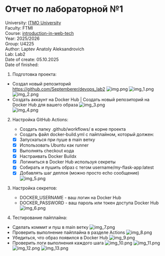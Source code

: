 # Отчет по лабораторной №1

University: [ITMO University](https://itmo.ru/ru/)\
Faculty: FTMI\
Course: [introduction-in-web-tech](https://itmo-ict-faculty.github.io/introduction-in-web-tech)\
Year: 2025/2026\
Group: U4225\
Author: Laptev Anatoly Aleksandrovich\
Lab: Lab2\
Date of create: 05.10.2025\
Date of finished: 

1) Подготовка проекта:
* Создал новый репозиторий https://github.com/Septemberer/devops_lab2
![img.png](img.png)
![img_1.png](img_1.png)
![img_2.png](img_2.png)
* Создать аккаунт на Docker Hub | Создать новый репозиторий на Docker Hub для вашего образа
![img_3.png](img_3.png)\
![img_4.png](img_4.png)

2) Настройка GitHub Actions:
   * Создать папку .github/workflows/ в корне проекта
   * Создать файл docker-build.yml с пайплайном, который должен:
   - [x] Запускаться при пуше в main ветку
   - [x] Использовать Ubuntu как runner
   - [x] Выполнять checkout кода
   - [x] Настраивать Docker Buildx
   - [x] Логиниться в Docker Hub используя секреты
   - [x] Собирать и пушить образ с тегом username/my-flask-app:latest
   - [x] Добавлять шаг деплоя (можно просто echo сообщение)
![img_5.png](img_5.png)

3) Настройка секретов:
   * DOCKER_USERNAME - ваш логин на Docker Hub
   * DOCKER_PASSWORD - ваш пароль или токен доступа Docker Hub
![img_6.png](img_6.png)

4) Тестирование пайплайна:
* Сделать коммит и пуш в main ветку
![img_7.png](img_7.png)
* Проверить выполнение пайплайна в разделе Actions
![img_8.png](img_8.png)
* Убедиться, что образ появился в Docker Hub
![img_9.png](img_9.png)
* Проверить логи выполнения каждого шага
![img_10.png](img_10.png)
![img_11.png](img_11.png)
![img_12.png](img_12.png)
![img_13.png](img_13.png)
